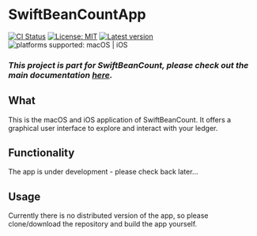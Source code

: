 # SwiftBeanCountApp

[![CI Status](https://github.com/Nef10/SwiftBeanCountApp/workflows/CI/badge.svg?event=push)](https://github.com/Nef10/SwiftBeanCountApp/actions?query=workflow%3A%22CI%22) [![License: MIT](https://img.shields.io/github/license/Nef10/SwiftBeanCountApp)](https://github.com/Nef10/SwiftBeanCountApp/blob/main/LICENSE) [![Latest version](https://img.shields.io/github/v/release/Nef10/SwiftBeanCountApp?label=SemVer&sort=semver)](https://github.com/Nef10/SwiftBeanCountApp/releases) ![platforms supported: macOS | iOS ](https://img.shields.io/badge/platform-macOS%20%7C%20iOS-blue)

### ***This project is part for SwiftBeanCount, please check out the main documentation [here](https://github.com/Nef10/SwiftBeanCount).***

## What

This is the macOS and iOS application of SwiftBeanCount. It offers a graphical user interface to explore and interact with your ledger.

## Functionality

The app is under development - please check back later...

## Usage

Currently there is no distributed version of the app, so please clone/download the repository and build the app yourself.
